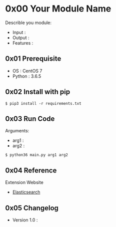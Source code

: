 # 0x00 Your Module Name

Describle you module:
- Input :
- Output :
- Features :

## 0x01 Prerequisite

- OS : CentOS 7
- Python : 3.6.5

## 0x02 Install with pip

```
$ pip3 install -r requirements.txt
```

## 0x03 Run Code

Arguments:

- arg1 : 
- arg2 : 

```
$ python36 main.py arg1 arg2
```

## 0x04 Reference

Extension Website

- [Elasticsearch](https://www.elastic.co/products/elasticsearch)

## 0x05 Changelog

- Version 1.0 : 